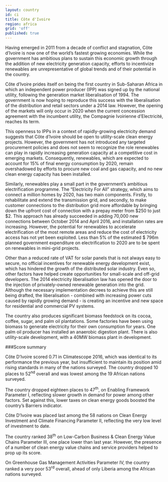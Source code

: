 ```yaml
---
layout: country
id: ci
title: Côte d'Ivoire
region: africa
grid: 'off'
published: true
---
```


Having emerged in 2011 from a decade of conflict and stagnation, Côte d’Ivoire is now one of the world’s fastest growing economies. While the government has ambitious plans to sustain this economic growth through the addition of new electricity generation capacity, efforts to incentivize renewables are unrepresentative of global trends and of their potential in the country.

Côte d’Ivoire prides itself on being the first country in Sub-Saharan Africa in which an independent power producer (IPP) was signed up by the national utility, following the generation market liberalisation of 1994. The government is now hoping to reproduce this success with the liberalisation of the distribution and retail sectors under a 2014 law. However, the opening of the markets will only occur in 2020 when the current concession agreement with the incumbent utility, the Compagnie Ivoirienne d’Electricité, reaches its term.

This openness to IPPs in a context of rapidly-growing electricity demand suggests that Côte d’Ivoire should be open to utility-scale clean energy projects. However, the government has not introduced any targeted procurement policies and does not seem to recognize the role renewables can play in rapidly increasing generation capacity at a competitive cost in emerging markets. Consequently, renewables, which are expected to account for 15% of final energy consumption by 2020, remain overshadowed by efforts to procure new coal and gas capacity, and no new clean energy capacity has been installed.

Similarly, renewables play a small part in the government’s ambitious electrification programme. The “Electricity For All” strategy, which aims to connect a million homes by 2020, has two main components. Firstly, to rehabilitate and extend the transmission grid, and secondly, to make customer connections to the distribution grid more affordable by bringing down the upfront cost of connection with a prepay meter from $250 to just $2. This approach has already succeeded in adding 70,000 new connections between October 2014 and April 2016, and installation rates are increasing. However, the potential for renewables to accelerate electrification of the most remote areas and reduce the cost of electricity access has not yet been exploited. Less than 5% of the estimated $ 796m planned government expenditure on electrification to 2020 are to be spent on renewables in mini-grid projects.

Other than a reduced rate of VAT for solar panels that is not always easy to secure, no official incentives for renewable energy development exist, which has hindered the growth of the distributed solar industry. Even so, other factors have helped create opportunities for small-scale and off-grid developers. The 2014 electricity liberalisation law has opened the door to the injection of privately-owned renewable generation into the grid. Although the necessary implementation decrees to achieve this are still being drafted, the liberalisation - combined with increasing power cuts caused by rapidly growing demand - is creating an incentive and new space for residential and commercial PV systems.

The country also produces significant biomass feedstock on its cocoa, coffee, sugar, and palm oil plantations. Some factories have been using biomass to generate electricity for their own consumption for years. One palm oil producer has installed an anaerobic digestion plant. There is also utility-scale development, with a 40MW biomass plant in development.


###Score summary

Côte D’Ivoire scored 0.71 in Climatescope 2016, which was identical to its performance the previous year, but insufficient to maintain its position amid rising standards in many of the nations surveyed. The country dropped 10 places to 52<sup>nd</sup> overall and was lowest among the 19 African nations surveyed. 

The country dropped eighteen places to 47<sup>th</sup>, on Enabling Framework Parameter I, reflecting slower growth in demand for power among other factors. Set against this, lower taxes on clean energy goods boosted the country’s Barriers indicator.
 
Côte D’Ivoire was placed last among the 58 nations on Clean Energy Investment and Climate Financing Parameter II, reflecting the very low level of investment to date.

The country ranked 38<sup>th</sup> on Low-Carbon Business & Clean Energy Value Chains Parameter III, one place lower than last year. However, the presence of a number of clean energy value chains and service providers helped to prop up its score.

On Greenhouse Gas Management Activities Parameter IV, the country ranked a very poor 53<sup>rd</sup> overall, ahead of only Liberia among the African nations surveyed.


